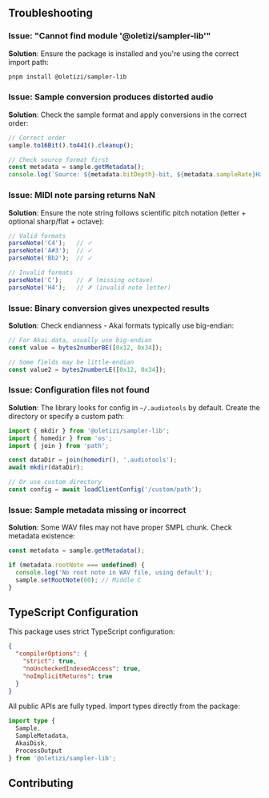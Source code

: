 ## Troubleshooting

### Issue: "Cannot find module '@oletizi/sampler-lib'"

**Solution**: Ensure the package is installed and you're using the correct import path:

```bash
pnpm install @oletizi/sampler-lib
```

### Issue: Sample conversion produces distorted audio

**Solution**: Check the sample format and apply conversions in the correct order:

```typescript
// Correct order
sample.to16Bit().to441().cleanup();

// Check source format first
const metadata = sample.getMetadata();
console.log(`Source: ${metadata.bitDepth}-bit, ${metadata.sampleRate}Hz`);
```

### Issue: MIDI note parsing returns NaN

**Solution**: Ensure the note string follows scientific pitch notation (letter + optional sharp/flat + octave):

```typescript
// Valid formats
parseNote('C4');   // ✓
parseNote('A#3');  // ✓
parseNote('Bb2');  // ✓

// Invalid formats
parseNote('C');    // ✗ (missing octave)
parseNote('H4');   // ✗ (invalid note letter)
```

### Issue: Binary conversion gives unexpected results

**Solution**: Check endianness - Akai formats typically use big-endian:

```typescript
// For Akai data, usually use big-endian
const value = bytes2numberBE([0x12, 0x34]);

// Some fields may be little-endian
const value2 = bytes2numberLE([0x12, 0x34]);
```

### Issue: Configuration files not found

**Solution**: The library looks for config in `~/.audiotools` by default. Create the directory or specify a custom path:

```typescript
import { mkdir } from '@oletizi/sampler-lib';
import { homedir } from 'os';
import { join } from 'path';

const dataDir = join(homedir(), '.audiotools');
await mkdir(dataDir);

// Or use custom directory
const config = await loadClientConfig('/custom/path');
```

### Issue: Sample metadata missing or incorrect

**Solution**: Some WAV files may not have proper SMPL chunk. Check metadata existence:

```typescript
const metadata = sample.getMetadata();

if (metadata.rootNote === undefined) {
  console.log('No root note in WAV file, using default');
  sample.setRootNote(60); // Middle C
}
```

## TypeScript Configuration

This package uses strict TypeScript configuration:

```json
{
  "compilerOptions": {
    "strict": true,
    "noUncheckedIndexedAccess": true,
    "noImplicitReturns": true
  }
}
```

All public APIs are fully typed. Import types directly from the package:

```typescript
import type {
  Sample,
  SampleMetadata,
  AkaiDisk,
  ProcessOutput
} from '@oletizi/sampler-lib';
```

## Contributing
